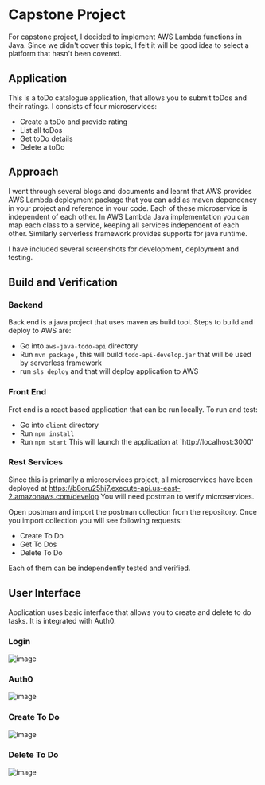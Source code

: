 # Capstone Project

For capstone project, I decided to implement AWS Lambda functions in Java. Since we didn't cover this topic, I felt it will be good idea to select a platform that hasn't been covered.

## Application 
This is a toDo catalogue application, that allows you to submit toDos and their ratings. I consists of four microservices:
* Create a toDo and provide rating
* List all toDos
* Get toDo details
* Delete a toDo


## Approach
I went through several blogs and documents and learnt that AWS provides AWS Lambda deployment package that you can add as maven dependency in your project and reference in your code.
Each of these microservice is independent of each other. In AWS Lambda Java implementation you can map each class to a service, keeping all services independent of each other.
Similarly serverless framework provides supports for java runtime.

I have included several screenshots for development, deployment and testing.

## Build and Verification 
### Backend
Back end is a java project that uses maven as build tool. Steps to build and deploy to AWS are:

* Go into `aws-java-todo-api` directory 
* Run `mvn package` , this will build `todo-api-develop.jar` that will be used by serverless framework
* run `sls deploy` and that will deploy application to AWS

### Front End
Frot end is a react based application that can be run locally. To run and test:
* Go into `client` directory 
* Run `npm install`
* Run `npm start` This will launch the application at `http://localhost:3000'

### Rest Services
Since this is primarily a microservices project, all microservices have been deployed at https://b8oru25hj7.execute-api.us-east-2.amazonaws.com/develop
You will need postman to verify microservices.

Open postman and import the postman collection from the repository. Once you import collection you will see following requests:

* Create To Do
* Get To Dos
* Delete To Do

Each of them can be independently tested and verified.

## User Interface 
Application uses basic interface that allows you to create and delete to do tasks. It is integrated with Auth0. 

### Login
![image](https://user-images.githubusercontent.com/26393091/102825034-01e2aa80-43ac-11eb-9b6c-b421407a3421.png)

### Auth0
![image](https://user-images.githubusercontent.com/26393091/102825106-22ab0000-43ac-11eb-9692-97763e62d94f.png)

### Create To Do
![image](https://user-images.githubusercontent.com/26393091/102825202-4cfcbd80-43ac-11eb-854f-7f87d4c3d59e.png)

### Delete To Do
![image](https://user-images.githubusercontent.com/26393091/102825306-803f4c80-43ac-11eb-8bed-d3333a98e4ef.png)



